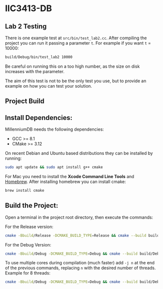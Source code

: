 # IIC3413-DB

## Lab 2 Testing
There is one example test at `src/bin/test_lab2.cc`. After compiling the project you can run it
passing a parameter `t`. For example if you want `t` = 10000:
```bash
build/Debug/bin/test_lab2 10000
```

Be careful on running this on a too high number, as the size on disk increases with the parameter.

The aim of this test is not to be the only test you use, but to provide an example on how you can test your solution.

## Project Build

Install Dependencies:
--------------------------------------------------------------------------------
MillenniumDB needs the following dependencies:
- GCC >= 8.1
- CMake >= 3.12

On recent Debian and Ubuntu based distributions they can be installed by running:
```bash
sudo apt update && sudo apt install g++ cmake
```

For Mac you need to install the **Xcode Command Line Tools** and [Homebrew](https://brew.sh/). After installing homebrew you can install cmake:
```bash
brew install cmake
```

Build the Project:
--------------------------------------------------------------------------------
Open a terminal in the project root directory, then execute the commands:

For the Release version:
```bash
cmake -Bbuild/Release -DCMAKE_BUILD_TYPE=Release && cmake --build build/Release/
```

For the Debug Version:
```bash
cmake -Bbuild/Debug -DCMAKE_BUILD_TYPE=Debug && cmake --build build/Debug/
```

To use multiple cores during compilation (much faster) add `-j n` at the end of the previous commands, replacing `n` with the desired number of threads. Example for 8 threads:
```bash
cmake -Bbuild/Debug -DCMAKE_BUILD_TYPE=Debug && cmake --build build/Debug/ -j 8
```
